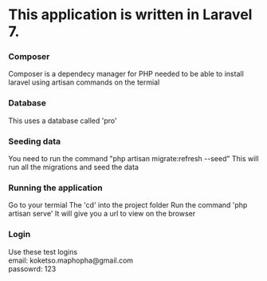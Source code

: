 <h1>This application is written in Laravel 7.</h1>

<h3>Composer</h3>
Composer is a dependecy manager for PHP needed to be able to install laravel using artisan commands on the termial

<h3>Database</h3>
This uses a database called 'pro'

<h3>Seeding data</h3>
You need to run the command "php artisan migrate:refresh --seed"
This will run all the migrations and seed the data

<h3>Running the application</h3>
Go to your termial
The 'cd' into the project folder
Run the command 'php artisan serve'
It will give you a url to view on the browser

<h3>Login</h3>
Use these test logins<br>
email: koketso.maphopha@gmail.com <br>
passowrd: 123
